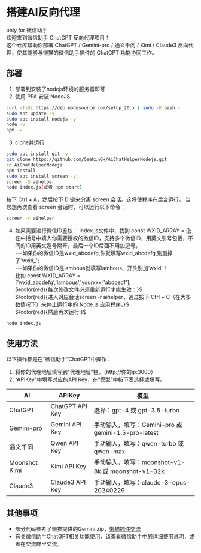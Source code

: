 # 搭建AI反向代理
only for 微信助手<br>
欢迎来到微信助手 ChatGPT 反向代理项目！<br>
这个仓库帮助你部署 ChatGPT / Gemini-pro / 通义千问 / Kimi / Claude3 反向代理，使其能够与懒猫的微信助手插件的 ChatGPT 功能协同工作。

## 部署
1. 部署到安装了nodejs环境的服务器即可
2. 使用 PPA 安装 NodeJS
```bash
curl -fsSL https://deb.nodesource.com/setup_20.x | sudo -E bash -
sudo apt update -y
sudo apt install nodejs -y
node -v
npm -v
```

3. clone并运行
```bash
sudo apt install git -y
git clone https://github.com/GeekinGH/AiChatHelperNodejs.git
cd AiChatHelperNodejs
npm install
sudo apt install screen -y
screen -S aihelper
node index.js(或者 npm start)
```
按下 Ctrl + A，然后按下 D 键来分离 screen 会话。这将使程序在后台运行。
当您想再次查看 screen 会话时，可以运行以下命令：
```bash
screen -r aihelper
```

4. 如果需要进行微信ID鉴权：
index.js文件中，找到 const WXID_ARRAY = [];<br>
在中括号中填入你需要授权的微信ID，支持多个微信ID，用英文引号包括，不同的ID用英文逗号隔开，最后一个ID后面不用加逗号。<br>
---如果你的微信ID是wxid_abcdefg,你就填写wxid_abcdefg,别删掉了'wxid_';<br>
---如果你的微信ID是lambous就填写lambous、开头别加‘wxid’！<br>
比如 const WXID_ARRAY = ['wxid_abcdefg','lambous','yourxxx','abdcedf'];<br>
$\color{red}{每次修改文件必须重新运行才能生效：}$ <br>
$\color{red}{进入对应会话screen -r aihelper，通过按下 Ctrl + C（在大多数情况下）来停止运行中的 Node.js 应用程序，}$<br>
$\color{red}{然后再次运行:}$
```bash
node index.js
```
## 使用方法
以下操作都是在“微信助手”ChatGPT中操作：
1. 将你的代理地址填写到“代理地址”栏。（http&#58;&#47;&#47;你的ip:3000）
2. “APIKey”中填写对应的API Key，在“模型”中按下表选择或填写。

| AI       | APIKey      | 模型            |
|-----------|-------------|-----------------|
| ChatGPT   | ChatGPT API Key | 选择：gpt-4 或 gpt-3.5-turbo |
| Gemini-pro| Gemini API Key | 手动输入，填写：Gemini-pro 或 gemini-1.5-pro-latest |
| 通义千问   | Qwen API Key    | 手动输入，填写：qwen-turbo 或 qwen-max |
| Moonshot Kimi | Kimi API Key  | 手动输入，填写：moonshot-v1-8k 或 moonshot-v1-32k |
| Claude3   | Claude3 API Key | 手动输入，填写：claude-3-opus-20240229 | 

## 其他事项
- 部分代码参考了懒猫提供的Gemini.zip，[懒猫插件交流](https://t.me/maogroup)
- 有关微信助手ChatGPT相关功能使用，请查看微信助手中的详细使用说明，或者在交流群里交流。


